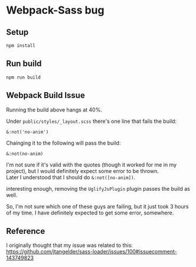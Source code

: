 Webpack-Sass bug
=================

## Setup

```
npm install
```

## Run build

```
npm run build
```

## Webpack Build Issue

Running the build above hangs at 40%.

Under `public/styles/_layout.scss` there's one line that fails the build:

```
&:not('no-anim')
```

Chainging it to the following will pass the build:

```
&:not(no-anim)
```

I'm not sure if it's valid with the quotes (though it worked for me in my project), but I would definitely expect some error to be thrown.  
Later I understood that I should do `&:not([no-anim])`.

interesting enough, removing the `UglifyJsPlugin` plugin passes the build as well.

So, I'm not sure which one of these guys are failing, but it just took 3 hours of my time.
I have definitely expected to get some error, somewhere.

## Reference

I originally thought that my issue was related to this:  
https://github.com/jtangelder/sass-loader/issues/100#issuecomment-143749823
